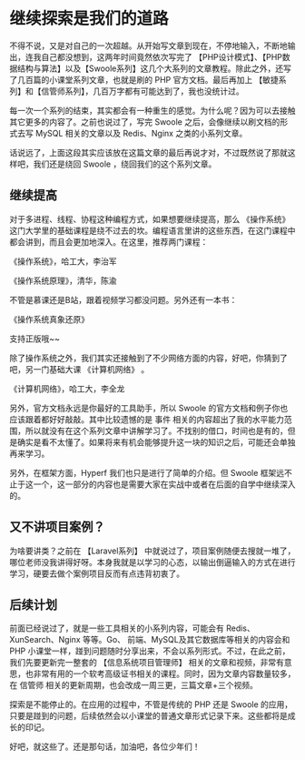 # 继续探索是我们的道路

不得不说，又是对自己的一次超越。从开始写文章到现在，不停地输入，不断地输出，连我自己都没想到，这两年时间竟然依次写完了 【PHP设计模式】、【PHP数据结构与算法】以及【Swoole系列】这几个大系列的文章教程。除此之外，还写了几百篇的小课堂系列文章，也就是刷的 PHP 官方文档。最后再加上 【敏捷系列】和【信管师系列】，几百万字都有可能达到了，我也没统计过。

每一次一个系列的结束，其实都会有一种重生的感觉。为什么呢？因为可以去接触其它更多的内容了。之前也说过了，写完 Swoole 之后，会像继续以刷文档的形式去写 MySQL 相关的文章以及 Redis、Nginx 之类的小系列文章。

话说远了，上面这段其实应该放在这篇文章的最后再说才对，不过既然说了那就这样吧，我们还是绕回 Swoole ，绕回我们的这个系列文章。

## 继续提高

对于多进程、线程、协程这种编程方式，如果想要继续提高，那么 《操作系统》这门大学里的基础课程是绕不过去的坎。编程语言里讲的这些东西，在这门课程中都会讲到，而且会更加地深入。在这里，推荐两门课程：

《操作系统》，哈工大，李治军

《操作系统原理》，清华，陈渝

不管是慕课还是B站，跟着视频学习都没问题。另外还有一本书：

《操作系统真象还原》

支持正版哦~~

除了操作系统之外，我们其实还接触到了不少网络方面的内容，好吧，你猜到了吧，另一门基础大课 《计算机网络》 。

《计算机网络》，哈工大，李全龙

另外，官方文档永远是你最好的工具助手，所以 Swoole 的官方文档和例子你也应该跟着都好好敲敲。其中比较遗憾的是 事件 相关的内容超出了我的水平能力范围，所以就没有在这个系列文章中讲解学习了。不找别的借口，时间也是有的，但是确实是看不太懂了。如果将来有机会能够提升这一块的知识之后，可能还会单独再来学习。

另外，在框架方面，Hyperf 我们也只是进行了简单的介绍。但 Swoole 框架远不止于这一个，这一部分的内容也是需要大家在实战中或者在后面的自学中继续深入的。

## 又不讲项目案例？

为啥要讲类？之前在 【Laravel系列】 中就说过了，项目案例随便去搜就一堆了，哪位老师没我讲得好呀。本身我就是以学习的心态，以输出倒逼输入的方式在进行学习，硬要去做个案例项目反而有点违背初衷了。

## 后续计划

前面已经说过了，就是一些工具相关的小系列内容，可能会有 Redis、XunSearch、Nginx 等等。Go、 前端、MySQL及其它数据库等相关的内容会和 PHP 小课堂一样，踫到问题随时分享出来，不会以系列形式。不过，在此之前，我们先要更新完一整套的 【信息系统项目管理师】 相关的文章和视频，非常有意思，也非常有用的一个软考高级证书相关的课程。同时，因为文章内容数量较多，在 信管师 相关的更新周期，也会改成一周三更，三篇文章+三个视频。

探索是不能停止的。在应用的过程中，不管是传统的 PHP 还是 Swoole 的应用，只要是踫到的问题，后续依然会以小课堂的普通文章形式记录下来。这些都将是成长的印记。

好吧，就这些了。还是那句话，加油吧，各位少年们！

